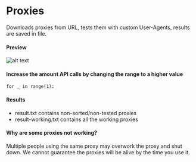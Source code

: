 # Proxies
Downloads proxies from URL, tests them with custom User-Agents, results are saved in file.

#### Preview
![alt text](https://i.imgur.com/iDdug2f.jpg)

#### Increase the amount API calls by changing the range to a higher value
``` for _ in range(1): ```

#### Results
* result.txt contains non-sorted/non-tested proxies
* result-working.txt contains all the working proxies

#### Why are some proxies not working?
Multiple people using the same proxy may overwork the proxy and shut down. We cannot guarantee the proxies will be alive by the time you use it.
